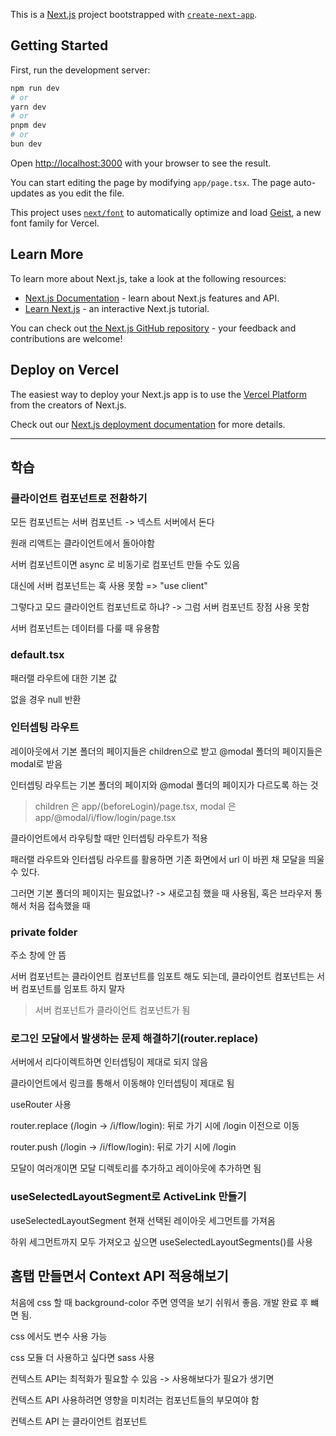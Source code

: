 This is a [Next.js](https://nextjs.org) project bootstrapped with [`create-next-app`](https://nextjs.org/docs/app/api-reference/cli/create-next-app).

## Getting Started

First, run the development server:

```bash
npm run dev
# or
yarn dev
# or
pnpm dev
# or
bun dev
```

Open [http://localhost:3000](http://localhost:3000) with your browser to see the result.

You can start editing the page by modifying `app/page.tsx`. The page auto-updates as you edit the file.

This project uses [`next/font`](https://nextjs.org/docs/app/building-your-application/optimizing/fonts) to automatically optimize and load [Geist](https://vercel.com/font), a new font family for Vercel.

## Learn More

To learn more about Next.js, take a look at the following resources:

- [Next.js Documentation](https://nextjs.org/docs) - learn about Next.js features and API.
- [Learn Next.js](https://nextjs.org/learn) - an interactive Next.js tutorial.

You can check out [the Next.js GitHub repository](https://github.com/vercel/next.js) - your feedback and contributions are welcome!

## Deploy on Vercel

The easiest way to deploy your Next.js app is to use the [Vercel Platform](https://vercel.com/new?utm_medium=default-template&filter=next.js&utm_source=create-next-app&utm_campaign=create-next-app-readme) from the creators of Next.js.

Check out our [Next.js deployment documentation](https://nextjs.org/docs/app/building-your-application/deploying) for more details.

---

## 학습

### 클라이언트 컴포넌트로 전환하기

모든 컴포넌트는 서버 컴포넌트 -> 넥스트 서버에서 돈다

원래 리액트는 클라이언트에서 돌아야함

서버 컴포넌트이면 async 로 비동기로 컴포넌트 만들 수도 있음

대신에 서버 컴포넌트는 훅 사용 못함 => "use client"

그렇다고 모드 클라이언트 컴포넌트로 하냐? -> 그럼 서버 컴포넌트 장점 사용 못함

서버 컴포넌트는 데이터를 다룰 때 유용함

### default.tsx

패러랠 라우트에 대한 기본 값

없을 경우 null 반환

### 인터셉팅 라우트

레이아웃에서 기본 폴더의 페이지들은 children으로 받고 @modal 폴더의 페이지들은 modal로 받음

인터셉팅 라우트는 기본 폴더의 페이지와 @modal 폴더의 페이지가 다르도록 하는 것

> children 은 app/(beforeLogin)/page.tsx, modal 은 app/@modal/i/flow/login/page.tsx

클라이언트에서 라우팅할 때만 인터셉팅 라우트가 적용

패러랠 라우트와 인터셉팅 라우트를 활용하면 기존 화면에서 url 이 바뀐 채 모달을 띄울 수 있다.

그러면 기본 폴더의 페이지는 필요없나? -> 새로고침 했을 때 사용됨, 혹은 브라우저 통해서 처음 접속했을 때

### private folder

주소 창에 안 뜸

서버 컴포넌트는 클라이언트 컴포넌트를 임포트 해도 되는데, 클라이언트 컴포넌트는 서버 컴포넌트를 임포트 하지 말자

> 서버 컴포넌트가 클라이언트 컴포넌트가 됨

### 로그인 모달에서 발생하는 문제 해결하기(router.replace)

서버에서 리다이렉트하면 인터셉팅이 제대로 되지 않음

클라이언트에서 링크를 통해서 이동해야 인터셉팅이 제대로 됨

useRouter 사용

router.replace (/login -> /i/flow/login): 뒤로 가기 시에 /login 이전으로 이동

router.push (/login -> /i/flow/login): 뒤로 가기 시에 /login

모달이 여러개이면 모달 디렉토리를 추가하고 레이아웃에 추가하면 됨

### useSelectedLayoutSegment로 ActiveLink 만들기

useSelectedLayoutSegment 현재 선택된 레이아웃 세그먼트를 가져옴

하위 세그먼트까지 모두 가져오고 싶으면 useSelectedLayoutSegments()를 사용

## 홈탭 만들면서 Context API 적용해보기

처음에 css 할 때 background-color 주면 영역을 보기 쉬워서 좋음. 개발 완료 후 뺴면 됨.

css 에서도 변수 사용 가능

css 모듈 더 사용하고 싶다면 sass 사용

컨텍스트 API는 최적화가 필요할 수 있음 -> 사용해보다가 필요가 생기면

컨텍스트 API 사용하려면 영향을 미치려는 컴포넌트들의 부모여야 함

컨텍스트 API 는 클라이언트 컴포넌트
